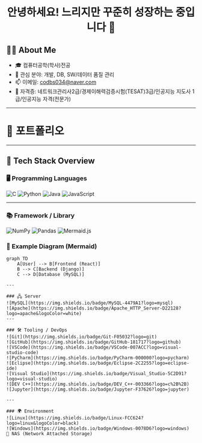 <h1 align="center"> 안녕하세요! 느리지만 꾸준히 성장하는 중입니다 🐢 </h1>

## 🧑‍💻 About Me

- 🎓 컴퓨터공학(학사)전공  
- 💼 관심 분야: 개발, DB, SW/데이터 품질 관리 
- 📫 이메일: codbs034@naver.com
- 🪪 자격증: 네트워크관리사2급/경제이해력검증시험(TESAT)3급/인공지능 지도사 1급/인공지능 자격(전문가)

---

# 💼 포트폴리오



---

## 🧠 Tech Stack Overview

### 🖥 Programming Languages
![C](https://img.shields.io/badge/C-00599C?logo=c&logoColor=white)
![Python](https://img.shields.io/badge/Python-3.10-blue?logo=python)
![Java](https://img.shields.io/badge/Java-007396?logo=java)
![JavaScript](https://img.shields.io/badge/JavaScript-F7DF1E?logo=javascript&logoColor=black)

---

### 📚 Framework / Library
![NumPy](https://img.shields.io/badge/NumPy-013243?logo=numpy)
![Pandas](https://img.shields.io/badge/Pandas-150458?logo=pandas)
![Mermaid.js](https://img.shields.io/badge/Mermaid.js-00B4B6?logo=mermaid&logoColor=white)
### 🔁 Example Diagram (Mermaid)

```mermaid
graph TD
    A[User] --> B[Frontend (React)]
    B --> C[Backend (Django)]
    C --> D[Database (MySQL)]

---

### 🖧 Server
![MySQL](https://img.shields.io/badge/MySQL-4479A1?logo=mysql)
![Apache](https://img.shields.io/badge/Apache_HTTP_Server-D22128?logo=apache&logoColor=white)
---

### 🛠 Tooling / DevOps
![Git](https://img.shields.io/badge/Git-F05032?logo=git)
![GitHub](https://img.shields.io/badge/GitHub-181717?logo=github)
![VSCode](https://img.shields.io/badge/VSCode-007ACC?logo=visual-studio-code)
![PyCharm](https://img.shields.io/badge/PyCharm-000000?logo=pycharm)
![Eclipse](https://img.shields.io/badge/Eclipse-2C2255?logo=eclipse-ide)
![Visual Studio](https://img.shields.io/badge/Visual_Studio-5C2D91?logo=visual-studio)
![DEV C++](https://img.shields.io/badge/DEV_C++-003366?logo=c%2B%2B)
![Jupyter](https://img.shields.io/badge/Jupyter-F37626?logo=jupyter)

---

### 🌍 Environment
![Linux](https://img.shields.io/badge/Linux-FCC624?logo=linux&logoColor=black)
![Windows](https://img.shields.io/badge/Windows-0078D6?logo=windows)
💾 NAS (Network Attached Storage)



